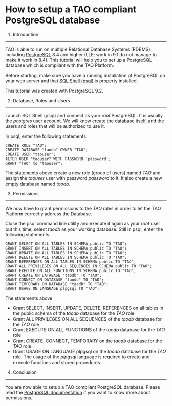 <!--
parent: Tutorials
created_at: '2013-01-02 11:32:44'
updated_at: '2014-11-13 12:42:51'
authors:
    - 'Jérôme Bogaerts'
tags:
    - Tutorials
-->



How to setup a TAO compliant PostgreSQL database
================================================

1. Introduction
---------------

TAO is able to run on multiple Relational Database Systems (RDBMS) including [PostgreSQL](http://www.postgresql.org/docs/9.2/static/index.html) 8.4 and higher (LLE: work in 9.1 do not manage to make it work in 8.4). This tutorial will help you to set up a PostgreSQL database which is compliant with the TAO Platform.

Before starting, make sure you have a running installation of PostgreSQL on your web server and that [SQL Shell (psql)](http://www.postgresql.org/docs/8.1/static/app-psql.html) is property installed.

This tutorial was created with PostgreSQL 9.2.

2. Database, Roles and Users
----------------------------

Launch SQL Shell (psql) and connect as your *root* PostgreSQL. It is usually the *postgres* user account. We will know create the database itself, and the users and roles that will be authorized to use it.

In psql, enter the following statements:

    CREATE ROLE "TAO";
    CREATE DATABASE "taodb" OWNER "TAO";
    CREATE USER "taouser";
    ALTER USER "taouser" WITH PASSWORD 'password';
    GRANT "TAO" to "taouser";

The statements above create a new role (group of users) named *TAO* and assign the *taouser* user with password *password* to it. It also create a new empty database named *taodb*.

3. Permissions
--------------

We now have to grant permissions to the *TAO* roles in order to let the TAO Platform correctly address the Database.

Close the psql command line utility and execute it again as your *root* user but this time, select *taodb* as your working database. Still in psql, enter the following statements:

    GRANT SELECT ON ALL TABLES IN SCHEMA public TO "TAO";
    GRANT INSERT ON ALL TABLES IN SCHEMA public TO "TAO";
    GRANT UPDATE ON ALL TABLES IN SCHEMA public TO "TAO";
    GRANT DELETE ON ALL TABLES IN SCHEMA public TO "TAO";
    GRANT REFERENCES ON ALL TABLES IN SCHEMA public TO "TAO";
    GRANT ALL PRIVILEGES ON ALL SEQUENCES IN SCHEMA public TO "TAO";
    GRANT EXECUTE ON ALL FUNCTIONS IN SCHEMA public TO "TAO";
    GRANT CREATE ON DATABASE "taodb" TO "TAO";
    GRANT CONNECT ON DATABASE "taodb" TO "TAO";
    GRANT TEMPORARY ON DATABASE "taodb" TO "TAO";
    GRANT USAGE ON LANGUAGE plpgsql TO "TAO";

The statements above

-   Grant SELECT, INSERT, UPDATE, DELETE, REFERENCES on all tables in the public schema of the *taodb* database for the *TAO* role
-   Grant ALL PRIVILEGES ON ALL SEQUENCES of the *taodb* database for the *TAO* role
-   Grant EXECUTE ON ALL FUNCTIONS of the *taodb* database for the *TAO* role
-   Grant CREATE, CONNECT, TEMPORARY on the *taodb* database for the *TAO* role
-   Grant USAGE ON LANGUAGE plpgsql on the *taodb* database for the *TAO* role. The usage of the *plpgsql* language is required to create and execute functions and stored procedures

4. Conclusion
-------------

You are now able to setup a TAO compliant PostgreSQL database. Please read the [PostgreSQL documentation](http://www.postgresql.org/docs/9.2/static/sql-grant.html) if you want to know more about permissions.


